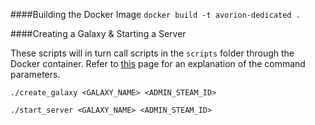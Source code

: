####Building the Docker Image
`docker build -t avorion-dedicated .`

####Creating a Galaxy & Starting a Server

These scripts will in turn call scripts in the `scripts` folder through the Docker container. Refer to [this](https://avorion.gamepedia.com/Setting_up_a_server#Setting_up_the_Server_.28Linux.29) page for an explanation of the command parameters.

`./create_galaxy <GALAXY_NAME> <ADMIN_STEAM_ID>`


`./start_server <GALAXY_NAME> <ADMIN_STEAM_ID>`